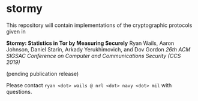 # stormy

This repository will contain implementations of the cryptographic protocols
given in

**Stormy: Statistics in Tor by Measuring Securely**
Ryan Wails, Aaron Johnson, Daniel Starin, Arkady Yerukhimovich, and Dov Gordon
*26th ACM SIGSAC Conference on Computer and Communications Security (CCS 2019)*

(pending publication release)

Please contact `ryan <dot> wails @ nrl <dot> navy <dot> mil` with questions.
